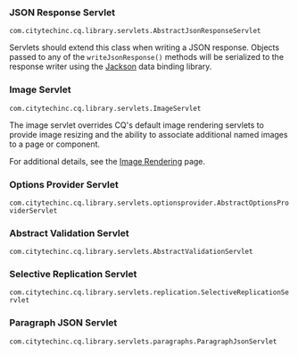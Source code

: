 ### JSON Response Servlet

`com.citytechinc.cq.library.servlets.AbstractJsonResponseServlet`

Servlets should extend this class when writing a JSON response.  Objects passed to any of the `writeJsonResponse()` methods will be serialized to the response writer using the [Jackson](https://github.com/FasterXML/jackson-databind) data binding library.

### Image Servlet

`com.citytechinc.cq.library.servlets.ImageServlet`

The image servlet overrides CQ's default image rendering servlets to provide image resizing and the ability to associate additional named images to a page or component.

For additional details, see the [Image Rendering](https://github.com/Citytechinc/cq-library/wiki/Image-Rendering) page.

### Options Provider Servlet

`com.citytechinc.cq.library.servlets.optionsprovider.AbstractOptionsProviderServlet`

### Abstract Validation Servlet

`com.citytechinc.cq.library.servlets.AbstractValidationServlet`

### Selective Replication Servlet

`com.citytechinc.cq.library.servlets.replication.SelectiveReplicationServlet`

### Paragraph JSON Servlet

`com.citytechinc.cq.library.servlets.paragraphs.ParagraphJsonServlet`